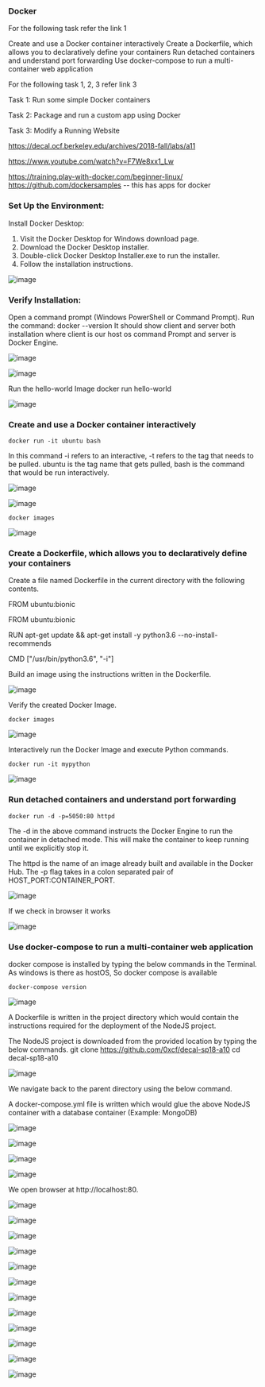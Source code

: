 ### Docker

For the following task refer the link 1

Create and use a Docker container interactively
Create a Dockerfile, which allows you to declaratively define your containers
Run detached containers and understand port forwarding
Use docker-compose to run a multi-container web application

For the following task 1, 2, 3 refer link 3

Task 1: Run some simple Docker containers

Task 2: Package and run a custom app using Docker

Task 3: Modify a Running Website

https://decal.ocf.berkeley.edu/archives/2018-fall/labs/a11

https://www.youtube.com/watch?v=F7We8xx1_Lw

https://training.play-with-docker.com/beginner-linux/ https://github.com/dockersamples -- this has apps for docker

### Set Up the Environment:

Install Docker Desktop:

1. Visit the Docker Desktop for Windows download page.
2. Download the Docker Desktop installer.
3. Double-click Docker Desktop Installer.exe to run the installer.
4. Follow the installation instructions.

![image](https://github.com/RahulMMenon011/Secure-System-Engineering/assets/140642506/a4441720-edbd-45ae-84d8-e8ab90586055)

### Verify Installation:

Open a command prompt (Windows PowerShell or Command Prompt).
Run the command: docker --version It should show client and server both installation where client is our host os command Prompt and server is Docker Engine.

![image](https://github.com/RahulMMenon011/Secure-System-Engineering/assets/140642506/2f96dec1-4240-4095-88ae-e36878809d4b)

![image](https://github.com/RahulMMenon011/Secure-System-Engineering/assets/140642506/2152afb2-8a06-4983-91dd-0fb3f164c601)

Run the hello-world Image docker run hello-world

![image](https://github.com/RahulMMenon011/Secure-System-Engineering/assets/140642506/433137b4-56d8-43e0-bb03-61031b8effe5)

### Create and use a Docker container interactively

`docker run -it ubuntu bash`

In this command -i refers to an interactive, -t refers to the tag that needs to be pulled. ubuntu is the tag name that gets pulled, bash is the command that would be run interactively.

![image](https://github.com/RahulMMenon011/Secure-System-Engineering/assets/140642506/5c6cc99a-508a-4d3f-8eb1-b1add7b529dc)

![image](https://github.com/RahulMMenon011/Secure-System-Engineering/assets/140642506/4b9c894f-26a5-4a3a-a034-71fcb2a519d3)

`docker images`

![image](https://github.com/RahulMMenon011/Secure-System-Engineering/assets/140642506/efbfb180-b783-42ac-931f-0d14391af06e)

### Create a Dockerfile, which allows you to declaratively define your containers

Create a file named Dockerfile in the current directory with the following contents.

FROM ubuntu:bionic

FROM ubuntu:bionic

RUN apt-get update && apt-get install -y python3.6 --no-install-recommends

CMD ["/usr/bin/python3.6", "-i"]

Build an image using the instructions written in the Dockerfile.

![image](https://github.com/RahulMMenon011/Secure-System-Engineering/assets/140642506/763b167c-a0f2-413a-a3e3-29dda38c88be)

Verify the created Docker Image.

`docker images`

![image](https://github.com/RahulMMenon011/Secure-System-Engineering/assets/140642506/37a9bc7f-da1b-4e8d-99f0-989ae5742133)

Interactively run the Docker Image and execute Python commands.

`docker run -it mypython`

![image](https://github.com/RahulMMenon011/Secure-System-Engineering/assets/140642506/63b8e8ed-6c28-46a9-b652-799bb109699b)

### Run detached containers and understand port forwarding

`docker run -d -p=5050:80 httpd`

The -d in the above command instructs the Docker Engine to run the container in detached mode. This will make the container to keep running until we explicitly stop it.

The httpd is the name of an image already built and available in the Docker Hub. The -p flag takes in a colon separated pair of HOST_PORT:CONTAINER_PORT.

![image](https://github.com/RahulMMenon011/Secure-System-Engineering/assets/140642506/69e617f4-ed88-4523-99c9-08e667a21f95)

If we check in browser it works

![image](https://github.com/RahulMMenon011/Secure-System-Engineering/assets/140642506/812d6458-89fb-4b9b-a0a2-805b098992b0)

### Use docker-compose to run a multi-container web application

docker compose is installed by typing the below commands in the Terminal. As windows is there as hostOS, So docker compose is available

`docker-compose version`

![image](https://github.com/RahulMMenon011/Secure-System-Engineering/assets/140642506/28185c22-2fdd-4e78-af66-0d313bab1b22)

A Dockerfile is written in the project directory which would contain the instructions required for the deployment of the NodeJS project.

The NodeJS project is downloaded from the provided location by typing the below commands. git clone https://github.com/0xcf/decal-sp18-a10 cd decal-sp18-a10

![image](https://github.com/RahulMMenon011/Secure-System-Engineering/assets/140642506/6f198ef5-e991-4fbb-aa11-a9e2ddb274e5)

We navigate back to the parent directory using the below command.

A docker-compose.yml file is written which would glue the above NodeJS container with a database container (Example: MongoDB)

![image](https://github.com/RahulMMenon011/Secure-System-Engineering/assets/140642506/3d2d3529-ad31-4021-94d6-f0e5ec4ab78f)

![image](https://github.com/RahulMMenon011/Secure-System-Engineering/assets/140642506/3b8361ab-be22-4465-9e70-a068d14d739b)

![image](https://github.com/RahulMMenon011/Secure-System-Engineering/assets/140642506/30688aaa-bf6f-4d2d-8725-c826a879c22a)

![image](https://github.com/RahulMMenon011/Secure-System-Engineering/assets/140642506/1b325a8d-422c-40b5-80c6-0d5b6a4d702e)

We open browser at http://localhost:80.

![image](https://github.com/RahulMMenon011/Secure-System-Engineering/assets/140642506/ca8320c1-3972-43eb-a969-59d6fbadae76)

![image](https://github.com/RahulMMenon011/Secure-System-Engineering/assets/140642506/8a06a0c1-b6fa-4f24-b0f7-7756cd4ab400)

![image](https://github.com/RahulMMenon011/Secure-System-Engineering/assets/140642506/0e242b02-0500-40a9-a8a9-13603d0a46bc)

![image](https://github.com/RahulMMenon011/Secure-System-Engineering/assets/140642506/063b26b9-974a-4dc5-8874-4e83a4d6a903)

![image](https://github.com/RahulMMenon011/Secure-System-Engineering/assets/140642506/c30efd78-38e7-4789-84c2-470000f608fd)

![image](https://github.com/RahulMMenon011/Secure-System-Engineering/assets/140642506/ff3e6ec9-9533-497b-a51c-09ed49f8254b)

![image](https://github.com/RahulMMenon011/Secure-System-Engineering/assets/140642506/ad281c82-de62-41db-8c56-69cf80f75bf3)

![image](https://github.com/RahulMMenon011/Secure-System-Engineering/assets/140642506/502bd4a1-f284-4606-92ae-329c4f9dede3)

![image](https://github.com/RahulMMenon011/Secure-System-Engineering/assets/140642506/1d5ca301-1c63-4453-8a55-0e3ea0e0766c)

![image](https://github.com/RahulMMenon011/Secure-System-Engineering/assets/140642506/849e16d6-1f5c-4b0e-aa18-e2b62312cb63)

![image](https://github.com/RahulMMenon011/Secure-System-Engineering/assets/140642506/22990328-be98-43c7-ab4c-15a2205d097c)

![image](https://github.com/RahulMMenon011/Secure-System-Engineering/assets/140642506/7a81bd47-faa5-4957-852f-42415ab9472d)



